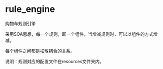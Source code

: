 # rule_engine
购物车规则引擎

采用SOA思想，每一个规则，即一个组件，当增减规则时，可以以组件的方式增减。

每个组件之间都是松散耦合的关系。

说明：规则对应的配置文件在resources文件夹内。
